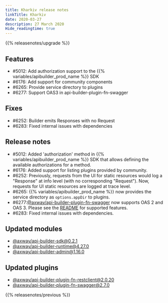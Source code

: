 ```yaml
---
title: Kharkiv release notes
linkTitle: Kharkiv
date: 2020-03-27
description: 27 March 2020
Hide_readingtime: true
---
```


{{% releasenotes/upgrade %}}

## Features

* #5012: Add authorization support to the {{% variables/apibuilder_prod_name %}} SDK
* #6176: Add support for community components
* #6265: Provide service directory to plugins
* #6277: Support OAS3 in api-builder-plugin-fn-swagger

## Fixes

* #6252: Builder emits Responses with no Request
* #6283: Fixed internal issues with dependencies

## Release notes

* #5012: Added 'authorization' method in {{% variables/apibuilder_prod_name %}} SDK that allows defining the available authorizations for a method.
* #6176: Added support for listing plugins provided by community.
* #6252: Previously, requests from the UI for static resources would log a "Response" at info level (with no corresponding "Request"). Now, requests for UI static resources are logged at trace level.
* #6265: {{% variables/apibuilder_prod_name %}} now provides the service directory as `options.appDir` to plugins.
* #6277:[@axway/api-builder-plugin-fn-swagger](https://www.npmjs.com/package/@axway/api-builder-plugin-fn-swagger) now supports OAS 2 and OAS 3. Please see the [README](https://www.npmjs.com/package/@axway/api-builder-plugin-fn-swagger) for supported features.
* #6283: Fixed internal issues with dependencies.

## Updated modules

* [@axway/api-builder-sdk@0.2.1](https://www.npmjs.com/package/@axway/api-builder-sdk/v/0.2.1)
* [@axway/api-builder-runtime@4.27.0](https://www.npmjs.com/package/@axway/api-builder-runtime/v/4.27.0)
* [@axway/api-builder-admin@1.16.0](https://www.npmjs.com/package/@axway/api-builder-admin/v/1.16.0)

## Updated plugins

* [@axway/api-builder-plugin-fn-restclient@2.0.20](https://www.npmjs.com/package/@axway/api-builder-plugin-fn-restclient/v/2.0.20)
* [@axway/api-builder-plugin-fn-swagger@2.7.0](https://www.npmjs.com/package/@axway/api-builder-plugin-fn-swagger/v/2.7.0)

{{% releasenotes/previous %}}
